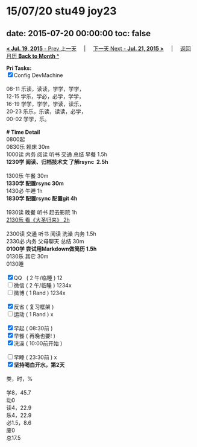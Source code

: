 # 15/07/20 stu49 joy23

date: 2015-07-20 00:00:00
toc: false
---
[**< Jul. 19, 2015** - Prev 上一天](/lifelogs/2015/07/d19.html) &nbsp; &nbsp; | &nbsp; &nbsp; [下一天 Next - **Jul. 21, 2015 >**](/lifelogs/2015/07/d21.html) &nbsp; &nbsp; |  &nbsp; &nbsp; [返回月历 **Back to Month ^**](/lifelogs/2015/07/index.html)
<br/><div><b>Pri Tasks:</b></div><div><input checked="true" type="checkbox"/>Config DevMachine</div><div><br/></div><div>08-11 乐读，读读，学学，学学，</div><div>12-15 学乐，学必，必学，学学，</div><div>16-19 学学，学学，学读，读乐，</div><div>20-23 乐乐，乐读，读读，必学，</div><div>00-02 学学，乐。</div><div><br/></div><div><b># Time Detail</b></div><div>0800起</div><div>0830乐 赖床 30m</div><div>1000读 内务 阅读 听书 交通 总结 早餐 1.5h</div><div><b>1230学 阅读、归档技术文 了解rsync  2.5h</b></div><div><br/></div><div>1300乐 午餐 30m</div><div><b>1330学 配置rsync 30m</b></div><div>1430必 午睡 1h</div><div><b>1830学 配置rsync 配置git 4h</b></div><div><br/></div><div>1930读 晚餐 听书 赶去影院 1h</div><div><u>2130乐 看《大圣归来》 2h</u></div><div><br/></div><div>2300读 交通 听书 阅读 洗澡 内务 1.5h</div><div>2330必 内务 父母聊天 总结 30m</div><div><b>0100学 尝试用Markdown做简历 1.5h</b></div><div>0130乐 其它 30m</div><div>0130睡</div><div><br/></div><div><input checked="true" type="checkbox"/>QQ   ( 2 午/临睡 ) 12</div><div><input type="checkbox"/>微信 ( 2 午/临睡 ) 1234x</div><div><input type="checkbox"/>微博 ( 1 Rand ) 1234x</div><div><br/></div><div><input checked="true" type="checkbox"/>反省 ( 复习框架 )</div><div><input type="checkbox"/>运动 ( 1 Rand ) x</div><div><br/></div><div><input checked="true" type="checkbox"/>早起 ( 08:30前 )</div><div><input checked="true" type="checkbox"/>早餐 ( 再晚也要! )</div><div><input checked="true" type="checkbox"/>洗澡 ( 10:00前开始 )</div><div><br/></div><div><input type="checkbox"/>早睡 ( 23:30前 ) x</div><div><b><input checked="true" type="checkbox"/></b><b>坚持喝白开水，第2天</b></div><div><br/></div><div>类，时，%</div><div><br/></div><div>学8，45.7</div><div>动0</div><div>读4，22.9</div><div>乐4，22.9</div><div>必1.5，8.6</div><div>废0</div><div>总17.5</div>

